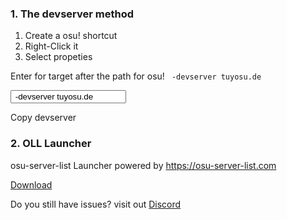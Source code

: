 <!---
ICON=fa-solid fa-server
ROUTE=connect
SHORT=Connect
TITLE=Connect to Tuyosu
NAVBAR=true
FOOTER=false
BEHINDLOGIN=false
-->
### 1. The devserver method

1. Create a osu! shortcut
2. Right-Click it
3. Select propeties

Enter for target after the path for osu! ` -devserver tuyosu.de`

<input class="form-control" type="readonly" id="dev" value=" -devserver tuyosu.de"></input>

<a class="btn btn-info" onclick="copydev()">Copy devserver</a>

### 2. OLL Launcher

osu-server-list Launcher powered by <a href="https://osu-server-list.com/launcher">https://osu-server-list.com</a>

<a class="btn btn-info" target="_blank" href="https://osu-server-list.com/launcher">Download</a>

<script>
    function copydev() {
        var copyText = document.getElementById("dev");

        // Select the text field
        copyText.select();
        copyText.setSelectionRange(0, 99999); // For mobile devices

        // Copy the text inside the text field
        navigator.clipboard.writeText(copyText.value);

        // Alert the copied text
        alert("Copied the text: " + copyText.value);
    }
</script>
Do you still have issues? visit out <a href="https://discord.gg/sRBYT8xx2C">Discord</a>
